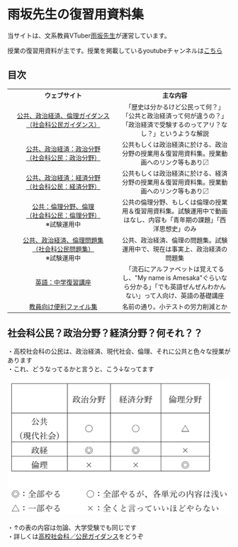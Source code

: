 # 雨坂先生の復習用資料集  
  
当サイトは、文系教員VTuber[雨坂先生](https://twitter.com/teacheramesaka)が運営しています。  
  
授業の復習用資料が主です。授業を掲載しているyoutubeチャンネルは[こちら](https://www.youtube.com/channel/UCrht6vxr8hPElHXKxjyJEZA)  
  
## 目次  
  
<table style="width:100%;">
  <tr>
    <th style="width:50%;">ウェブサイト</th>
    <th style="width:50%;">主な内容</th>
  </tr>
  <tr>
    <td style="text-align:center;">
      <a href="highscoolcivicsguidance.md">公共、政治経済、倫理ガイダンス<br>（社会科公民ガイダンス）</a>
    </td>
    <td style="text-align:center;">
      「歴史は分かるけど公民って何？」「公共と政治経済って何が違うの？」「政治経済で受験するのってアリ？なし？」というような解説
    </td>
  </tr>
  <tr>
    <td style="text-align:center;">
      <a href="https://teacheramesaka.github.io/highschoolpolitics/">公共、政治経済：政治分野<br>（社会科公民：政治分野）</a>
    </td>
    <td style="text-align:center;">
      公共もしくは政治経済に於ける、政治分野の授業用＆復習用資料集。授業動画へのリンク等もあり〼
    </td>
  </tr>
  <tr>
    <td style="text-align:center;">
      <a href="https://teacheramesaka.github.io/highschooleconomics/">公共、政治経済：経済分野<br>（社会科公民：経済分野）</a>
    </td>
    <td style="text-align:center;">
      公共もしくは政治経済に於ける、経済分野の授業用＆復習用資料集。授業動画へのリンク等もあり〼
    </td>
  </tr>
  <tr>
    <td style="text-align:center;">
      <a href="https://teacheramesaka.github.io/highschoolethics/">公共：倫理分野、倫理<br>（社会科公民：倫理分野）</a><br>※試験運用中
    </td>
    <td style="text-align:center;">
      公共の倫理分野、もしくは倫理の授業用＆復習用資料集。試験運用中で動画はなし、内容も「青年期の課題」「西洋思想史」のみ
    </td>
  </tr>
  <tr>
    <td style="text-align:center;">
      <a href="https://teacheramesaka.github.io/hsworkbookcivics/">公共、政治経済、倫理問題集<br>（社会科公民問題集）</a><br>※試験運用中
    </td>
    <td style="text-align:center;">
      公共、政治経済、倫理の問題集。試験運用中で、現在は事実上、政治経済の問題集
    </td>
  </tr>
  <tr>
    <td style="text-align:center;">
      <a href="https://teacheramesaka.github.io/reviewenglishjh/">英語：中学復習講座</a>
    </td>
    <td style="text-align:center;">
      「流石にアルファベットは覚えてるし、"My name is Amesaka"ぐらいなら分かる」「でも英語ぜんぜんわかんない」って人向け、英語の基礎講座
    </td>
  </tr>
  <tr>
    <td style="text-align:center;">
      <a href="https://teacheramesaka.github.io/convenienceforteachers/">教員向け便利ファイル集</a>
    </td>
    <td style="text-align:center;">
      名前の通り。小テストの労力削減とか
    </td>
  </tr>
</table>
  
<!-- 
上記目次テーブルは本来以下のようにmd記法で書いていたが、どうもうまくいかない（ウェブサイトの方が妙に短く表示されて見づらい）ので上記のようにhtml方式で書いて幅を指定した

|ウェブサイト|主な内容|
|:----:|:----:|
|[公共、政治経済、倫理ガイダンス<br>（社会科公民ガイダンス）](highscoolcivicsguidance.md)|「歴史は分かるけど公民って何？」「公共と政治経済って何が違うの？」「政治経済で受験するのってアリ？なし？」というような解説|
|[公共、政治経済：政治分野<br>（社会科公民：政治分野）](https://teacheramesaka.github.io/highschoolpolitics/)|公共もしくは政治経済に於ける、政治分野の授業用＆復習用資料集。授業動画へのリンク等もあり〼|
|[公共、政治経済：経済分野<br>（社会科公民：経済分野）](https://teacheramesaka.github.io/highschooleconomics/)|公共もしくは政治経済に於ける、経済分野の授業用＆復習用資料集。授業動画へのリンク等もあり〼|
|[公共：倫理分野、倫理<br>（社会科公民：倫理分野）](https://teacheramesaka.github.io/highschoolethics/)<br>※試験運用中|公共の倫理分野、もしくは倫理の授業用＆復習用資料集。試験運用中で動画はなし、内容も「青年期の課題」「西洋思想史」のみ|
|[公共、政治経済、倫理問題集<br>（社会科公民問題集）](https://teacheramesaka.github.io/hsworkbookcivics/)<br>※試験運用中|公共、政治経済、倫理の問題集。試験運用中で、現在は事実上、政治経済の問題集|
|[英語：中学復習講座](https://teacheramesaka.github.io/reviewenglishjh/)|「流石にアルファベットは覚えてるし、"My name is Amesaka"ぐらいなら分かる」「でも英語ぜんぜんわかんない」って人向け、英語の基礎講座|
|[教員向け便利ファイル集](https://teacheramesaka.github.io/convenienceforteachers/)|名前の通り。小テストの労力削減とか|

-->
  
## 社会科公民？政治分野？経済分野？何それ？？
・高校社会科の公民は、政治経済、現代社会、倫理、それに公共と色々な授業があります  
・これ、どうなってるかと言うと、こう↓なってます  

![](media/highschoolcivicsguidance01.png)

・↑の表の内容は勿論、大学受験でも同じです  
・詳しくは[高校社会科／公民ガイダンス](highscoolcivicsguidance.md)をどうぞ  
